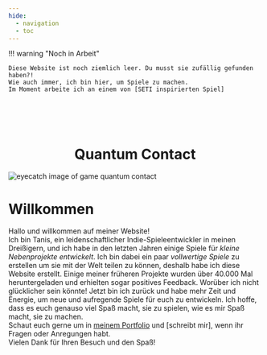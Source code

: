 ```yaml
---
hide:
  - navigation
  - toc
---
```


!!! warning "Noch in Arbeit"

    Diese Website ist noch ziemlich leer. Du musst sie zufällig gefunden haben?!
    Wie auch immer, ich bin hier, um Spiele zu machen.  
    Im Moment arbeite ich an einem von [SETI inspirierten Spiel]

</br>    
<h1 align="center">
<br>Quantum Contact<br>
</h1>

![eyecatch image of game quantum contact](assets/images/eyecatcher3_tp.png)


# Willkommen

Hallo und willkommen auf meiner Website!  
Ich bin Tanis, ein leidenschaftlicher Indie-Spieleentwickler in meinen Dreißigern, und ich habe in den letzten Jahren einige Spiele für _kleine Nebenprojekte entwickelt_.
Ich bin dabei ein paar _vollwertige Spiele_ zu erstellen um sie mit der Welt teilen zu können, deshalb habe ich diese Website erstellt. Einige meiner früheren Projekte wurden über 40.000 Mal heruntergeladen und erhielten sogar positives Feedback. Worüber ich nicht glücklicher sein könnte!
Jetzt bin ich zurück und habe mehr Zeit und Energie, um neue und aufregende Spiele für euch zu entwickeln. Ich hoffe, dass es euch genauso viel Spaß macht, sie zu spielen, wie es mir Spaß macht, sie zu machen.  
Schaut euch gerne um in [meinem Portfolio] und [schreibt mir], wenn ihr Fragen oder Anregungen habt.  
Vielen Dank für Ihren Besuch und den Spaß!  


[meinem Portfolio]: https://doctororbit.itch.io
[SETI inspirierten Spiel]: ../game/about.md
[kontaktieren Sie mich]: ../info/about.md
